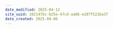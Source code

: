 ```yaml
---
date_modified: 2025-04-12
site_uuid: 102147bc-b25e-47cd-aa86-e287f522ba37
date_created: 2025-04-06
---
```


